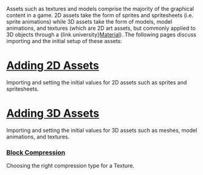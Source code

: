 Assets such as textures and models comprise the majority of the graphical content in a game. 2D assets take the form of sprites and spritesheets (i.e. sprite animations) while 3D assets take the form of models, model animations, and textures (which are 2D art assets, but commonly applied to 3D objects through a {link university}[Material](materials/materials_overview.md)). The following pages discuss importing and the initial setup of these assets:

 # [Adding 2D Assets](adding_assets/adding_textures_and_sprites.md)
Importing and setting the initial values for 2D assets such as sprites and spritesheets.

 # [Adding 3D Assets](adding_assets/adding_3d_assets.md)
Importing and setting the initial values for 3D assets such as meshes, model animations, and textures.

 ### [Block Compression](adding_assets/block_compression.md)
Choosing the right compression type for a Texture. 

 